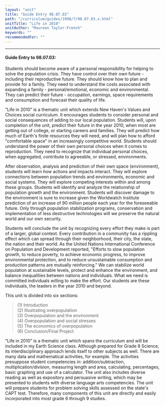 ```yaml
---
layout: "unit"
title: "Guide Entry 98.07.03"
path: "/curriculum/guides/1998/7/98.07.03.x.html"
unitTitle: "Life in 2010"
unitAuthor: "Maureen Taylor-French"
keywords: ""
recommendedFor: ""
---
```

<body>
<hr/>
<h4>
Guide Entry to 98.07.03:
</h4>
Students should become aware of a personal responsibility for helping to solve the population crisis.  They have control over their own future - including their reproductive future.  They should know how to plan and provide for a family.  They need to understand the costs associated with expanding a family - personal/emotional, economic and environmental.  They can predict their future - occupation, earnings, space requirements and consumption and forecast their quality of life.
<p>
“Life in 2010” is a thematic unit which extends New Haven's Values and Choices social curriculum.  It encourages students to consider personal and social consequences of adding to our local population.  Students will, upon completion of the unit, predict their future in the year 2010, when most are getting out of college, or starting careers and families.  They will predict how much of Earth's finite resources they will need, and will plan how to afford "comfortable space" in an increasingly competitive world.  Students should understand the power of their own personal choices when it comes to reproduction.  They need to recognize that individual personal choices, when aggregated, contribute to agreeable, or stressed, environments.
</p>
<p>
After observation, analysis and prediction of their own space (environment), students will learn how actions and impacts interact.  They will explore connections between population trends and environments, economic and social systems.  They will explore competing interests within and among these groups.  Students will identify and analyze the relationship of population growth and the environment.  Students will discover damage to the environment is sure to increase given the Worldwatch Institute prediction of an increase of 90 million people each year for the foreseeable future.  Only through population stabilization programs, conservation and implementation of less destructive technologies will we preserve the natural world and our own security.
</p>
<p>
Students will conclude the unit by recognizing every effort they make is part of a larger, global context.  Every contribution in a community has a rippling effect which can spread through their neighborhood, their city, the state, the nation and their world.  As the United Nations International Conference on Population and Development reported, "Efforts to slow population growth, to reduce poverty, to achieve economic progress, to improve environmental protection, and to reduce unsustainable consumption and production patterns are mutually reinforcing."  We can stabilize world population at sustainable levels, protect and enhance the environment, and balance inequalities between nations and individuals.  What we need is committed individuals willing to make the effort.  Our students are these individuals, the leaders in the year 2010 and beyond.
</p>
<p>
This unit is divided into six sections:
</p>
<blockquote>
<dl>
<dt>
(1) Introduction
<dt>
(2) Illustrating overpopulation
<dt>
(3) Overpopulation and the environment
<dt>
(4) Overpopulation and social stresses
<dt>
(5) The economics of overpopulation
<dt>
(6) Conclusion/Final Project
</dt>
</dt>
</dt>
</dt>
</dt>
</dt>
</dl>
</blockquote>
“Life in 2010” is a thematic unit which spans the curriculum and will be included in my Earth Science class.  Although prepared for Grade 8 Science, its interdisciplinary approach lends itself to other subjects as well.  There are many data and mathematical activities, for example.  The activities presuppose student competencies in: addition/subtraction, multiplication/division, measuring length and area, calculating, percentages, basic graphing and use of a calculator.  The unit also includes diverse reading as well as expository and persuasive writing, which may be presented to students with diverse language arts competencies.  The unit will prepare students for problem solving skills assessed on the state's CAPT test.  Therefore, many components of this unit are directly and easily incorporated into most grade 6 through 9 studies.
</body>